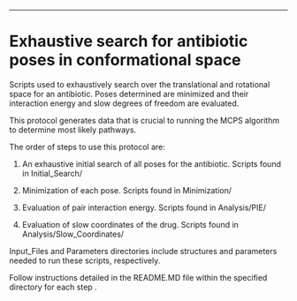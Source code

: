 **********************************************
Exhaustive search for antibiotic poses in conformational space 
===============================================================================


Scripts used to exhaustively search over the translational and rotational space for an antibiotic.  Poses determined are minimized and their interaction energy and slow degrees of freedom are evaluated.  

This protocol generates data that is crucial to running the MCPS algorithm to determine most likely pathways.

The order of steps to use this protocol are:
	
1. An exhaustive initial search of all poses for the antibiotic.  Scripts found in Initial_Search/

2. Minimization of each pose.  Scripts found in Minimization/ 

3. Evaluation of pair interaction energy. Scripts found in Analysis/PIE/

4. Evaluation of slow coordinates of the drug.  Scripts found in Analysis/Slow_Coordinates/ 

Input_Files and Parameters directories include structures and parameters needed to run these scripts, respectively.

Follow instructions detailed in the README.MD file within the specified directory for each step . 
